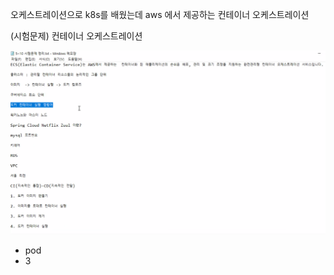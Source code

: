 오케스트레이션으로 k8s를 배웠는데 aws 에서 제공하는 컨테이너 오케스트레이션

(시험문제) 컨테이너 오케스트레이션

![](../image/Pasted%20image%2020240517091143.png)

- pod
- 3
